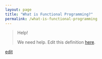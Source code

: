 ```yaml
---
layout: page
title: "What is Functional Programming?"
permalink: /what-is-functional-programming
---
```


> Help! 
> 
> We need help. Edit this definition <a href="https://github.com/and-digital/tech-definitions/blog/master/definitions/programming/functional-programming.md">here</a>.

<p class="edit-term"><a href="https://github.com/and-digital/tech-definitions/blog/master/definitions/programming/functional-programming.md">edit</a></p>
